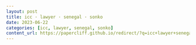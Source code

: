 ```yaml
---
layout: post
title: icc · lawyer · senegal · sonko
date: 2023-06-22
categories: [icc, lawyer, senegal, sonko]
content_url: https://papercliff.github.io/redirect/?q=icc+lawyer+senegal+sonko&tbs=cdr:1,cd_min:6/21/2023,cd_max:6/23/2023
---
```

